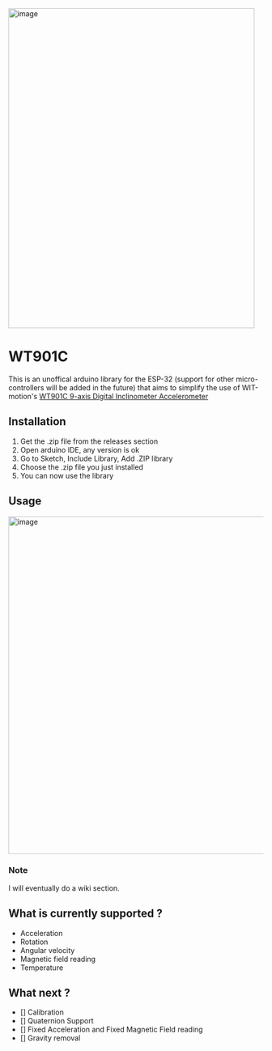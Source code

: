 <img width="486" height="632" alt="image" src="https://github.com/user-attachments/assets/501c3dc7-5deb-4b48-9ff5-ed7b0d3f034c" />

# WT901C
This is an unoffical arduino library for the ESP-32 (support for other micro-controllers will be added in the future) that aims to simplify the use of WIT-motion's [WT901C 9-axis Digital Inclinometer Accelerometer](https://www.wit-motion.com/proztsz/43.html)

## Installation
1. Get the .zip file from the releases section
2. Open arduino IDE, any version is ok
3. Go to Sketch, Include Library, Add .ZIP library
4. Choose the .zip file you just installed
5. You can now use the library
## Usage
  <img width="1359" height="667" alt="image" src="https://github.com/user-attachments/assets/2865fceb-7e4b-4ffc-a58f-1f1bd4807e07" />

  ### Note 
  I will eventually do a wiki section.

## What is currently supported ?
- Acceleration
- Rotation
- Angular velocity
- Magnetic field reading
- Temperature

## What next ? 
- [] Calibration
- [] Quaternion Support
- [] Fixed Acceleration and Fixed Magnetic Field reading
- [] Gravity removal
  
